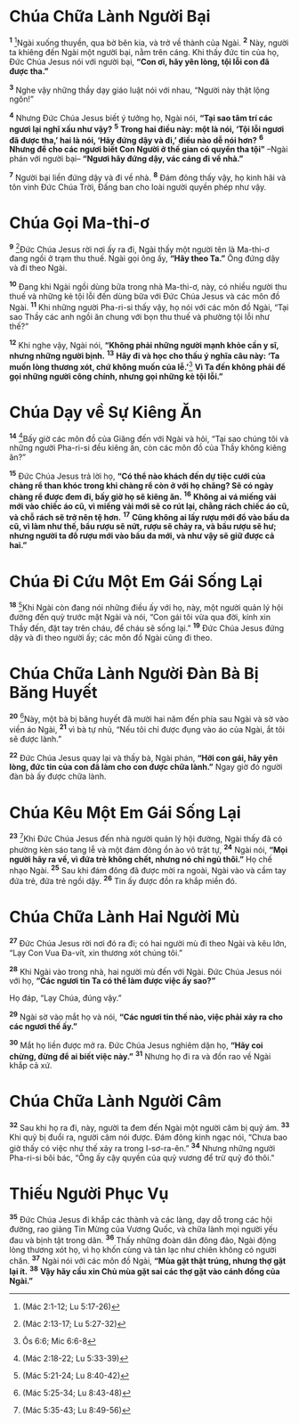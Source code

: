 # Chúa Chữa Lành Người Bại
<sup><b>1</b></sup> [^1@-6d5d05ac-1cdd-42c3-8e9a-0c96844873d9]Ngài xuống thuyền, qua bờ bên kia, và trở về thành của Ngài. <sup><b>2</b></sup> Này, người ta khiêng đến Ngài một người bại, nằm trên cáng. Khi thấy đức tin của họ, Đức Chúa Jesus nói với người bại, **“Con ơi, hãy yên lòng, tội lỗi con đã được tha.”**

<sup><b>3</b></sup> Nghe vậy những thầy dạy giáo luật nói với nhau, “Người này thật lộng ngôn!”

<sup><b>4</b></sup> Nhưng Đức Chúa Jesus biết ý tưởng họ, Ngài nói, **“Tại sao tâm trí các ngươi lại nghĩ xấu như vậy?** <sup><b>5</b></sup> **Trong hai điều này: một là nói, ‘Tội lỗi ngươi đã được tha,’ hai là nói, ‘Hãy đứng dậy và đi,’ điều nào dễ nói hơn?** <sup><b>6</b></sup> **Nhưng để cho các ngươi biết Con Người ở thế gian có quyền tha tội”** –Ngài phán với người bại– **“Ngươi hãy đứng dậy, vác cáng đi về nhà.”**

<sup><b>7</b></sup> Người bại liền đứng dậy và đi về nhà. <sup><b>8</b></sup> Đám đông thấy vậy, họ kinh hãi và tôn vinh Đức Chúa Trời, Đấng ban cho loài người quyền phép như vậy.

# Chúa Gọi Ma-thi-ơ
<sup><b>9</b></sup> [^2@-6d5d05ac-1cdd-42c3-8e9a-0c96844873d9]Đức Chúa Jesus rời nơi ấy ra đi, Ngài thấy một người tên là Ma-thi-ơ đang ngồi ở trạm thu thuế. Ngài gọi ông ấy, **“Hãy theo Ta.”** Ông đứng dậy và đi theo Ngài.

<sup><b>10</b></sup> Đang khi Ngài ngồi dùng bữa trong nhà Ma-thi-ơ, này, có nhiều người thu thuế và những kẻ tội lỗi đến dùng bữa với Đức Chúa Jesus và các môn đồ Ngài. <sup><b>11</b></sup> Khi những người Pha-ri-si thấy vậy, họ nói với các môn đồ Ngài, “Tại sao Thầy các anh ngồi ăn chung với bọn thu thuế và phường tội lỗi như thế?”

<sup><b>12</b></sup> Khi nghe vậy, Ngài nói, **“Không phải những người mạnh khỏe cần y sĩ, nhưng những người bịnh.** <sup><b>13</b></sup> **Hãy đi và học cho thấu ý nghĩa câu này: ‘Ta muốn lòng thương xót, chứ không muốn của lễ.’**[^1-6d5d05ac-1cdd-42c3-8e9a-0c96844873d9] **Vì Ta đến không phải để gọi những người công chính, nhưng gọi những kẻ tội lỗi.”**

# Chúa Dạy về Sự Kiêng Ăn
<sup><b>14</b></sup> [^3@-6d5d05ac-1cdd-42c3-8e9a-0c96844873d9]Bấy giờ các môn đồ của Giăng đến với Ngài và hỏi, “Tại sao chúng tôi và những người Pha-ri-si đều kiêng ăn, còn các môn đồ của Thầy không kiêng ăn?”

<sup><b>15</b></sup> Đức Chúa Jesus trả lời họ, **“Có thể nào khách đến dự tiệc cưới của chàng rể than khóc trong khi chàng rể còn ở với họ chăng? Sẽ có ngày chàng rể được đem đi, bấy giờ họ sẽ kiêng ăn.** <sup><b>16</b></sup> **Không ai vá miếng vải mới vào chiếc áo cũ, vì miếng vải mới sẽ co rút lại, chằng rách chiếc áo cũ, và chỗ rách sẽ trở nên tệ hơn.** <sup><b>17</b></sup> **Cũng không ai lấy rượu mới đổ vào bầu da cũ, vì làm như thế, bầu rượu sẽ nứt, rượu sẽ chảy ra, và bầu rượu sẽ hư; nhưng người ta đổ rượu mới vào bầu da mới, và như vậy sẽ giữ được cả hai.”**

# Chúa Đi Cứu Một Em Gái Sống Lại
<sup><b>18</b></sup> [^4@-6d5d05ac-1cdd-42c3-8e9a-0c96844873d9]Khi Ngài còn đang nói những điều ấy với họ, này, một người quản lý hội đường đến quỳ trước mặt Ngài và nói, “Con gái tôi vừa qua đời, kính xin Thầy đến, đặt tay trên cháu, để cháu sẽ sống lại.” <sup><b>19</b></sup> Đức Chúa Jesus đứng dậy và đi theo người ấy; các môn đồ Ngài cũng đi theo.

# Chúa Chữa Lành Người Đàn Bà Bị Băng Huyết
<sup><b>20</b></sup> [^5@-6d5d05ac-1cdd-42c3-8e9a-0c96844873d9]Này, một bà bị băng huyết đã mười hai năm đến phía sau Ngài và sờ vào viền áo Ngài, <sup><b>21</b></sup> vì bà tự nhủ, “Nếu tôi chỉ được đụng vào áo của Ngài, ắt tôi sẽ được lành.”

<sup><b>22</b></sup> Đức Chúa Jesus quay lại và thấy bà, Ngài phán, **“Hỡi con gái, hãy yên lòng, đức tin của con đã làm cho con được chữa lành.”** Ngay giờ đó người đàn bà ấy được chữa lành.

# Chúa Kêu Một Em Gái Sống Lại
<sup><b>23</b></sup> [^6@-6d5d05ac-1cdd-42c3-8e9a-0c96844873d9]Khi Đức Chúa Jesus đến nhà người quản lý hội đường, Ngài thấy đã có phường kèn sáo tang lễ và một đám đông ồn ào vô trật tự, <sup><b>24</b></sup> Ngài nói, **“Mọi người hãy ra về, vì đứa trẻ không chết, nhưng nó chỉ ngủ thôi.”** Họ chế nhạo Ngài. <sup><b>25</b></sup> Sau khi đám đông đã được mời ra ngoài, Ngài vào và cầm tay đứa trẻ, đứa trẻ ngồi dậy. <sup><b>26</b></sup> Tin ấy được đồn ra khắp miền đó.

# Chúa Chữa Lành Hai Người Mù
<sup><b>27</b></sup> Đức Chúa Jesus rời nơi đó ra đi; có hai người mù đi theo Ngài và kêu lớn, “Lạy Con Vua Đa-vít, xin thương xót chúng tôi.”

<sup><b>28</b></sup> Khi Ngài vào trong nhà, hai người mù đến với Ngài. Đức Chúa Jesus nói với họ, **“Các ngươi tin Ta có thể làm được việc ấy sao?”**

Họ đáp, “Lạy Chúa, đúng vậy.”

<sup><b>29</b></sup> Ngài sờ vào mắt họ và nói, **“Các ngươi tin thế nào, việc phải xảy ra cho các ngươi thế ấy.”**

<sup><b>30</b></sup> Mắt họ liền được mở ra. Đức Chúa Jesus nghiêm dặn họ, **“Hãy coi chừng, đừng để ai biết việc này.”** <sup><b>31</b></sup> Nhưng họ đi ra và đồn rao về Ngài khắp cả xứ.

# Chúa Chữa Lành Người Câm
<sup><b>32</b></sup> Sau khi họ ra đi, này, người ta đem đến Ngài một người câm bị quỷ ám. <sup><b>33</b></sup> Khi quỷ bị đuổi ra, người câm nói được. Đám đông kinh ngạc nói, “Chưa bao giờ thấy có việc như thế xảy ra trong I-sơ-ra-ên.” <sup><b>34</b></sup> Nhưng những người Pha-ri-si bôi bác, “Ông ấy cậy quyền của quỷ vương để trừ quỷ đó thôi.”

# Thiếu Người Phục Vụ
<sup><b>35</b></sup> Đức Chúa Jesus đi khắp các thành và các làng, dạy dỗ trong các hội đường, rao giảng Tin Mừng của Vương Quốc, và chữa lành mọi người yếu đau và bịnh tật trong dân. <sup><b>36</b></sup> Thấy những đoàn dân đông đảo, Ngài động lòng thương xót họ, vì họ khốn cùng và tản lạc như chiên không có người chăn. <sup><b>37</b></sup> Ngài nói với các môn đồ Ngài, **“Mùa gặt thật trúng, nhưng thợ gặt lại ít.** <sup><b>38</b></sup> **Vậy hãy cầu xin Chủ mùa gặt sai các thợ gặt vào cánh đồng của Ngài.”**

[^1-6d5d05ac-1cdd-42c3-8e9a-0c96844873d9]: Ôs 6:6; Mic 6:6-8
[^1@-6d5d05ac-1cdd-42c3-8e9a-0c96844873d9]: (Mác 2:1-12; Lu 5:17-26)
[^2@-6d5d05ac-1cdd-42c3-8e9a-0c96844873d9]: (Mác 2:13-17; Lu 5:27-32)
[^3@-6d5d05ac-1cdd-42c3-8e9a-0c96844873d9]: (Mác 2:18-22; Lu 5:33-39)
[^4@-6d5d05ac-1cdd-42c3-8e9a-0c96844873d9]: (Mác 5:21-24; Lu 8:40-42)
[^5@-6d5d05ac-1cdd-42c3-8e9a-0c96844873d9]: (Mác 5:25-34; Lu 8:43-48)
[^6@-6d5d05ac-1cdd-42c3-8e9a-0c96844873d9]: (Mác 5:35-43; Lu 8:49-56)